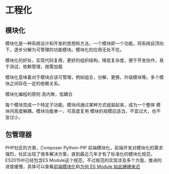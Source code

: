 # 工程化

## 模块化

模块化是一种系统设计和开发的思想和方法，一个模块即一个功能，将系统自顶向下，逐步分解为可管理的功能模块。模块化的应用无处不在。

模块化的好处，实现代码复用，更好的组织结构，降低复杂度，便于开发协作，易于测试，依赖管理，按需加载

模块化意味着对于模块应该可管理，例如组合，分解，更换，升级模块等。多个模块之间存在一定的依赖关系。

模块化编程的原则 高内聚，低耦合

每个模块完成一个特定子功能，模块间通过某种方式组装起来，成为一个整体
模块间高度解耦，模块功能单一，可高度复用
模块的规模应适当，不宜过大，也不宜过小，

## 包管理器

PHP社区的方案，Composer
Python-PIP
前端模块化，前端开发对模块化的需求强烈，社区出现了很多解决方案，直到最近几年才有了标准化的模块化规范，ES2015中已经包含ES Module这个规范，不过规范的实现涉及多个方面，推进的进度缓慢，具体可以查看[前端模块化](https://segmentfault.com/a/1190000016280358)和[为何 ES Module 如此姗姗来迟](https://segmentfault.com/a/1190000004940294#articleHeader5)